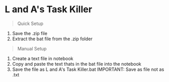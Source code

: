 # L and A's Task Killer
> Quick Setup
1. Save the .zip file
2. Extract the bat file from the .zip folder
> Manual Setup
1. Create a text file in notebook
2. Copy and paste the text thats 
in the bat file into the notebook
3. Save the file as 
L and A's Task Killer.bat
IMPORTANT: Save as file not as 
.txt
